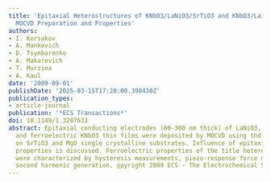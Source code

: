 ```yaml
---
title: 'Epitaxial Heterostructures of KNbO3/LaNiO3/SrTiO3 and KNbO3/La1-xKxMnO3/SrTiO3:
  MOCVD Preparation and Properties'
authors:
- I. Korsakov
- A. Mankevich
- D. Tsymbarenko
- A. Makarevich
- T. Murzina
- A. Kaul
date: '2009-09-01'
publishDate: '2025-03-15T17:20:00.398430Z'
publication_types:
- article-journal
publication: '*ECS Transactions*'
doi: 10.1149/1.3207633
abstract: Epitaxial conducting electrodes (60-300 nm thick) of LaNiO3, La1-xKxMnO3
  and ferroelectric KNbO3 thin films were deposited by MOCVD using thd-volatile precursors
  on SrTiO3 and MgO single crystalline substrates. Influence of epitaxial strain on
  properties is discussed. Ferroelectric properties of the title heterostructures
  were characterized by hysteresis measurements, piezo-response force microscopy and
  second harmonic generation. o̧pyright 2009 ECS - The Electrochemical Society
---
```

